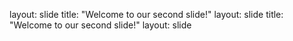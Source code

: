 layout: slide
title: "Welcome to our second slide!"
layout: slide
title: "Welcome to our second slide!"
layout: slide
